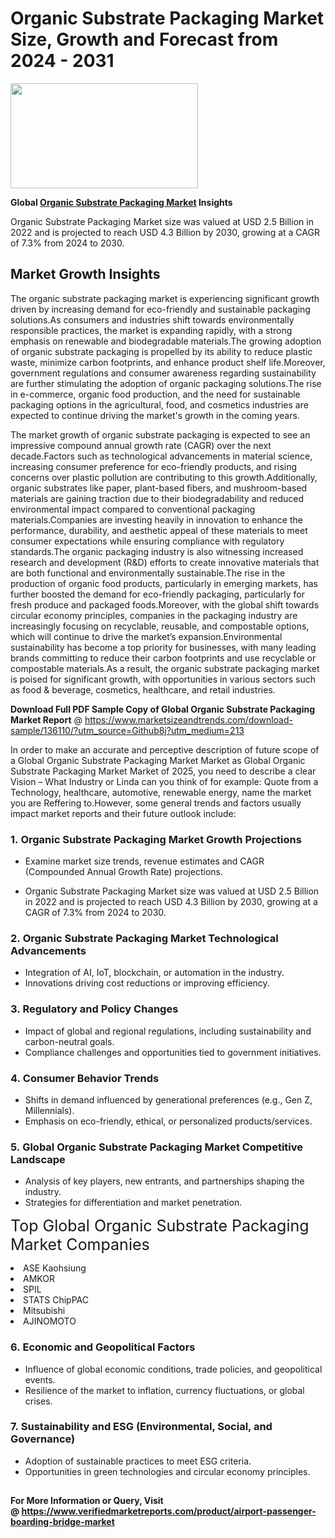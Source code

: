 <H1>Organic Substrate Packaging Market Size, Growth and Forecast from 2024 - 2031</H1><img class="aligncenter size-medium wp-image-584254" src="https://thirdeyenews.in/wp-content/uploads/2024/09/Global-Market-Research-300x168.jpeg" alt="" width="300" height="168" /><p><strong>Global&nbsp;<a href="https://www.marketsizeandtrends.com/download-sample/136110/?utm_source=Github8j?utm_medium=213">Organic Substrate Packaging Market</a> Insights</strong></p><p>Organic Substrate Packaging Market size was valued at USD 2.5 Billion in 2022 and is projected to reach USD 4.3 Billion by 2030, growing at a CAGR of 7.3% from 2024 to 2030.</p><p><h2>Market Growth Insights</h2> <p>The organic substrate packaging market is experiencing significant growth driven by increasing demand for eco-friendly and sustainable packaging solutions.As consumers and industries shift towards environmentally responsible practices, the market is expanding rapidly, with a strong emphasis on renewable and biodegradable materials.The growing adoption of organic substrate packaging is propelled by its ability to reduce plastic waste, minimize carbon footprints, and enhance product shelf life.Moreover, government regulations and consumer awareness regarding sustainability are further stimulating the adoption of organic packaging solutions.The rise in e-commerce, organic food production, and the need for sustainable packaging options in the agricultural, food, and cosmetics industries are expected to continue driving the market's growth in the coming years.</p> <p>The market growth of organic substrate packaging is expected to see an impressive compound annual growth rate (CAGR) over the next decade.Factors such as technological advancements in material science, increasing consumer preference for eco-friendly products, and rising concerns over plastic pollution are contributing to this growth.Additionally, organic substrates like paper, plant-based fibers, and mushroom-based materials are gaining traction due to their biodegradability and reduced environmental impact compared to conventional packaging materials.Companies are investing heavily in innovation to enhance the performance, durability, and aesthetic appeal of these materials to meet consumer expectations while ensuring compliance with regulatory standards.The organic packaging industry is also witnessing increased research and development (R&D) efforts to create innovative materials that are both functional and environmentally sustainable.The rise in the production of organic food products, particularly in emerging markets, has further boosted the demand for eco-friendly packaging, particularly for fresh produce and packaged foods.Moreover, with the global shift towards circular economy principles, companies in the packaging industry are increasingly focusing on recyclable, reusable, and compostable options, which will continue to drive the market’s expansion.Environmental sustainability has become a top priority for businesses, with many leading brands committing to reduce their carbon footprints and use recyclable or compostable materials.As a result, the organic substrate packaging market is poised for significant growth, with opportunities in various sectors such as food & beverage, cosmetics, healthcare, and retail industries.</p> <p><span class=""><strong>Download Full PDF Sample Copy of Global Organic Substrate Packaging Market Report</strong> @ <a href="https://www.marketsizeandtrends.com/download-sample/136110/?utm_source=Github8j?utm_medium=213" target="_blank">https://www.marketsizeandtrends.com/download-sample/136110/?utm_source=Github8j?utm_medium=213</a></span></p><p>In order to make an accurate and perceptive description of future scope of a Global&nbsp;Organic Substrate Packaging Market Market as Global&nbsp;Organic Substrate Packaging Market Market of 2025, you need to describe a clear Vision &ndash; What Industry or Linda can you think of for example: Quote from a Technology, healthcare, automotive, renewable energy, name the market you are Reffering to.However, some general trends and factors usually impact market reports and their future outlook include:</p><h3>1.&nbsp;<strong>Organic Substrate Packaging Market Growth Projections</strong></h3><ul><li>Examine market size trends, revenue estimates and CAGR (Compounded Annual Growth Rate) projections.</li><li><p>Organic Substrate Packaging Market size was valued at USD 2.5 Billion in 2022 and is projected to reach USD 4.3 Billion by 2030, growing at a CAGR of 7.3% from 2024 to 2030.</p></li></ul><h3>2.&nbsp;<strong>Organic Substrate Packaging Market Technological Advancements</strong></h3><ul><li>Integration of AI, IoT, blockchain, or automation in the industry.</li><li>Innovations driving cost reductions or improving efficiency.</li></ul><h3>3.&nbsp;<strong>Regulatory and Policy Changes</strong></h3><ul><li>Impact of global and regional regulations, including sustainability and carbon-neutral goals.</li><li>Compliance challenges and opportunities tied to government initiatives.</li></ul><h3>4.&nbsp;<strong>Consumer Behavior Trends</strong></h3><ul><li>Shifts in demand influenced by generational preferences (e.g., Gen Z, Millennials).</li><li>Emphasis on eco-friendly, ethical, or personalized products/services.</li></ul><h3>5.&nbsp;<strong>Global Organic Substrate Packaging Market Competitive Landscape</strong></h3><ul><li>Analysis of key players, new entrants, and partnerships shaping the industry.</li><li>Strategies for differentiation and market penetration.</li></ul><p data-pm-slice="1 1 []"><span style="color: inherit; font-family: inherit; font-size: 25px;">Top Global Organic Substrate Packaging Market Companies</span></p><div class="" data-test-id=""><p><li>ASE Kaohsiung</li><li> AMKOR</li><li> SPIL</li><li> STATS ChipPAC</li><li> Mitsubishi</li><li> AJINOMOTO</li></p></div><h3>6.&nbsp;<strong>Economic and Geopolitical Factors</strong></h3><ul><li>Influence of global economic conditions, trade policies, and geopolitical events.</li><li>Resilience of the market to inflation, currency fluctuations, or global crises.</li></ul><h3>7.&nbsp;<strong>Sustainability and ESG (Environmental, Social, and Governance)</strong></h3><ul><li>Adoption of sustainable practices to meet ESG criteria.</li><li>Opportunities in green technologies and circular economy principles.</li></ul><h2><strong style="font-size: 14px;">For More Information or Query, Visit @&nbsp;</strong><a style="background-color: #ffffff; font-size: 14px;" href="https://www.marketsizeandtrends.com/report/organic-substrate-packaging-market/" target="_blank">https://www.verifiedmarketreports.com/product/airport-passenger-boarding-bridge-market</a></h2>
